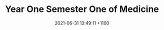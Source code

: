 ---
layout: post
title:  "Year One Semester One of Medicine"
date:   2021-06-31 13:49:11 +1100
categories: medicine
tags: medicine 2021 semester 1
---
